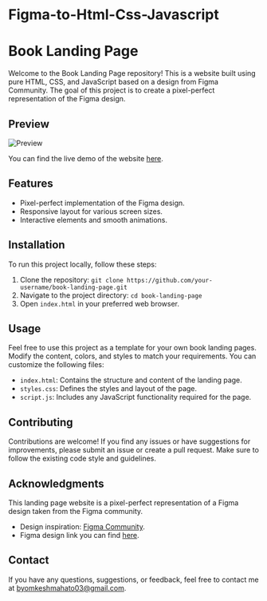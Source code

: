 # Figma-to-Html-Css-Javascript

# Book Landing Page

Welcome to the Book Landing Page repository! This is a website built using pure HTML, CSS, and JavaScript based on a design from Figma Community. The goal of this project is to create a pixel-perfect representation of the Figma design.

## Preview

![Preview](/path/to/screenshot.png)

You can find the live demo of the website [here](https://byomkesh03.github.io/Book-Landing-Page/).

## Features

- Pixel-perfect implementation of the Figma design.
- Responsive layout for various screen sizes.
- Interactive elements and smooth animations.

## Installation

To run this project locally, follow these steps:

1. Clone the repository: `git clone https://github.com/your-username/book-landing-page.git`
2. Navigate to the project directory: `cd book-landing-page`
3. Open `index.html` in your preferred web browser.

## Usage

Feel free to use this project as a template for your own book landing pages. Modify the content, colors, and styles to match your requirements. You can customize the following files:

- `index.html`: Contains the structure and content of the landing page.
- `styles.css`: Defines the styles and layout of the page.
- `script.js`: Includes any JavaScript functionality required for the page.

## Contributing

Contributions are welcome! If you find any issues or have suggestions for improvements, please submit an issue or create a pull request. Make sure to follow the existing code style and guidelines.


## Acknowledgments

This landing page website is a pixel-perfect representation of a Figma design taken from the Figma community.
- Design inspiration: [Figma Community](https://www.figma.com/community).
- Figma design link you can find [here](https://www.figma.com/community/file/1133800374992117329).


## Contact

If you have any questions, suggestions, or feedback, feel free to contact me at byomkeshmahato03@gmail.com.








